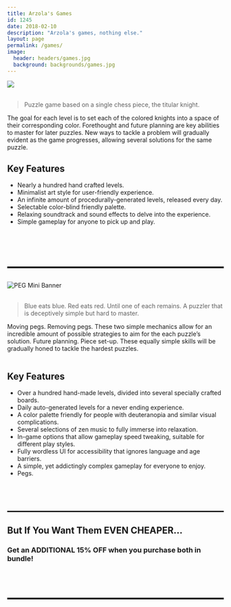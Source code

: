 ```yaml
---
title: Arzola's Games
id: 1245
date: 2018-02-10
description: "Arzola's games, nothing else."
layout: page
permalink: /games/
image:
  header: headers/games.jpg
  background: backgrounds/games.jpg
---
```


 <div class="row">
   <div class="column80c">
     <img src="/images/pages/games/KNIGHTS-Mini-Banner.png" data-elementor-open-lightbox="default" data-recalc-dims="1">
   </div>
</div>

<br>
		  
 <div class="row">
   <div class="column2">
      <img src="/images/posts/2018/01/KNIGHTS-Level.gif" alt="">
   </div>
   <div class="column2">
    <blockquote>Puzzle game based on a single chess piece, the titular knight.</blockquote>
    <p>The goal for each level is to set each of the colored knights into a space of their corresponding color.
    Forethought and future planning are key abilities to master for later puzzles. New ways to tackle a problem will gradually evident as the game progresses, allowing several solutions for the same puzzle.</p> 
   </div>
</div>          

<h2>Key Features</h2>

* Nearly a hundred hand crafted levels.
* Minimalist art style for user-friendly experience.
* An infinite amount of procedurally-generated levels, released every day.
* Selectable color-blind friendly palette.
* Relaxing soundtrack and sound effects to delve into the experience.
* Simple gameplay for anyone to pick up and play.

 <div class="row">
   <div class="column3">
      <a href="http://store.steampowered.com/app/476240/" data-elementor-open-lightbox="default" target="_blank"><br />
      <img src="/images/pages/games/Steam-Mini-Banner.png" alt="" data-recalc-dims="1" /> </a>
   </div>
   <div class="column3">
      <a href="https://heisarzola.itch.io/knights" data-elementor-open-lightbox="default" target="_blank"><br />
      <img src="/images/pages/games/itch.io-Mini-Banner.png" alt="" data-recalc-dims="1" /> </a>
   </div>
   <div class="column3">
      <a href="https://play.google.com/store/apps/details?id=com.HeIsArzola.KNIGHTS" data-elementor-open-lightbox="default" target="_blank"><br />
      <img src="/images/pages/games/Google-Play-Mini-Banner.png" alt="" data-recalc-dims="1" /> </a>
   </div>
</div>

<br>
<hr style="border-top: double 3px;">
<br>
		
<div class="row">
   <div class="column80c">
       <img src="/images/pages/games/PEG-Mini-Banner.png" title="PEG Mini Banner" alt="PEG Mini Banner" data-recalc-dims="1">
   </div>
</div>      

<br>
        
<div class="row">
   <div class="column2">
      <blockquote>Blue eats blue. Red eats red. Until one of each remains. A puzzler that is deceptively simple but hard to master.</blockquote>
      <p>Moving pegs. Removing pegs. These two simple mechanics allow for an incredible amount of possible strategies to aim for the each puzzle&#8217;s solution. Future planning. Piece set-up. These equally simple skills will be gradually honed to tackle the hardest puzzles.</p>
   </div>
   <div class="column2">
      <img src="/images/posts/2018/01/PEG-Level.gif" alt="" data-recalc-dims="1" />
   </div>
</div>
     
<h2>Key Features</h2>

  * Over a hundred hand-made levels, divided into several specially crafted boards.
  * Daily auto-generated levels for a never ending experience.
  * A color palette friendly for people with deuteranopia and similar visual complications.
  * Several selections of zen music to fully immerse into relaxation.
  * In-game options that allow gameplay speed tweaking, suitable for different play styles.
  * Fully wordless UI for accessibility that ignores language and age barriers.
  * A simple, yet addictingly complex gameplay for everyone to enjoy.
  * Pegs.

 <div class="row">
   <div class="column3">
      <a href="http://store.steampowered.com/app/699600/" data-elementor-open-lightbox="default" target="_blank"><br />
      <img src="/images/pages/games/Steam-Mini-Banner.png" alt="" data-recalc-dims="1" /> </a>
   </div>
   <div class="column3">
      <a href="https://heisarzola.itch.io/peg" data-elementor-open-lightbox="default" target="_blank"><br />
      <img src="/images/pages/games/itch.io-Mini-Banner.png" alt="" data-recalc-dims="1" /> </a>
   </div>
   <div class="column3">
      <a href="https://play.google.com/store/apps/details?id=com.heisarzola.PEG" data-elementor-open-lightbox="default" target="_blank"><br />
      <img src="/images/pages/games/Google-Play-Mini-Banner.png" alt="" data-recalc-dims="1" /> </a>
   </div>
</div>

<hr style="border-top: dashed 2px;" />

## But If You Want Them EVEN CHEAPER&#8230;

<h3>Get an <strong>ADDITIONAL 15% OFF</strong> when you purchase both in bundle!</h3>

<div class="row">
   <div class="column2">
      <a href="http://store.steampowered.com/bundle/4601/" data-elementor-open-lightbox="default" target="_blank"><br />
      <img src="/images/pages/games/Steam-Mini-Banner.png" alt="" data-recalc-dims="1" /> </a>
   </div>
   <div class="column2">
      <a href="https://itch.io/s/8954/under-the-tree-puzzle-box" data-elementor-open-lightbox="default" target="_blank"><br />
      <img src="/images/pages/games/itch.io-Mini-Banner.png" alt="" data-recalc-dims="1" /> </a>
   </div>
</div>						  

<br>

<hr style="border-top: dotted 3px;" />

<!--PROMO_NEWS-->